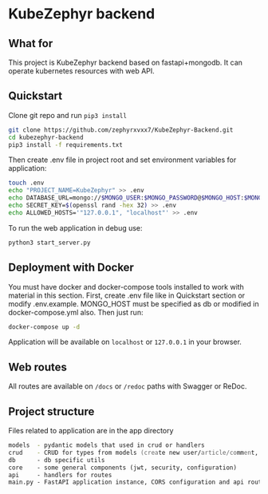 # KubeZephyr backend

## What for

This project is KubeZephyr backend based on fastapi+mongodb.
It can operate kubernetes resources with web API.

## Quickstart

Clone git repo and run `pip3 install`

```zsh
git clone https://github.com/zephyrxvxx7/KubeZephyr-Backend.git
cd kubezephyr-backend
pip3 install -f requirements.txt
```

Then create .env file in project root and set environment variables for application:

```zsh
touch .env
echo "PROJECT_NAME=KubeZephyr" >> .env
echo DATABASE_URL=mongo://$MONGO_USER:$MONGO_PASSWORD@$MONGO_HOST:$MONGO_PORT/$MONGO_DB >> .env
echo SECRET_KEY=$(openssl rand -hex 32) >> .env
echo ALLOWED_HOSTS='"127.0.0.1", "localhost"' >> .env
```

To run the web application in debug use:

```zsh
python3 start_server.py
```

## Deployment with Docker

You must have docker and docker-compose tools installed to work with material in this section. First, create .env file like in Quickstart section or modify .env.example. MONGO_HOST must be specified as db or modified in docker-compose.yml also. Then just run:

```zsh
docker-compose up -d
```

Application will be available on `localhost` or `127.0.0.1` in your browser.

## Web routes

All routes are available on `/docs` or `/redoc` paths with Swagger or ReDoc.

## Project structure

Files related to application are in the app directory

```zsh
models  - pydantic models that used in crud or handlers
crud    - CRUD for types from models (create new user/article/comment, check if user is followed by another, etc)
db      - db specific utils
core    - some general components (jwt, security, configuration)
api     - handlers for routes
main.py - FastAPI application instance, CORS configuration and api router including
```

